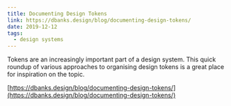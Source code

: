 ```yaml
---
title: Documenting Design Tokens
link: https://dbanks.design/blog/documenting-design-tokens/
date: 2019-12-12
tags:
  - design systems
---
```


Tokens are an increasingly important part of a design system. This quick roundup of various approaches to organising design tokens is a great place for inspiration on the topic.

[https://dbanks.design/blog/documenting-design-tokens/](https://dbanks.design/blog/documenting-design-tokens/)
